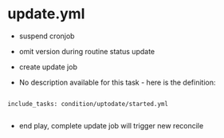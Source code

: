 



# update.yml


* suspend cronjob

* omit version during routine status update

* create update job

* No description available for this task - here is the definition:  
```

include_tasks: condition/uptodate/started.yml
  
```

* end play, complete update job will trigger new reconcile